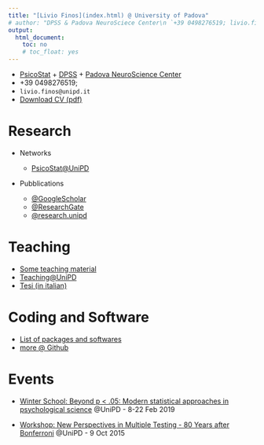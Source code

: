 ```yaml
---
title: "[Livio Finos](index.html) @ University of Padova"
# author: "DPSS & Padova NeuroSciece Center\n `+39 0498276519; livio.finos@unipd.it`"
output: 
  html_document: 
    toc: no
    # toc_float: yes
---
```


<!-- # Info -->

<!-- - <strong><a href="http://dpss.unipd.it">D.P.S.S.</a></strong>, Via Venezia, 8. Padua, Italy 35131   -->
<!-- - +39 0498276519   -->
<!-- - livio.finos@unipd.it   -->
- [PsicoStat](http://ip146179.psy.unipd.it/psicostat/web/) + [DPSS](http://dpss.unipd.it/) + 
[Padova NeuroScience Center](http://pnc.unipd.it/) 
- +39 0498276519; 
- `livio.finos@unipd.it`
- <a mce_real_href="/cv/livio_finos_cv.pdf" target="_blank" href="/cv/livio_finos_cv.pdf">Download CV (pdf) </a>

# Research

- Networks
    - [PsicoStat@UniPD](http://dpss.psy.unipd.it/psicostat/)

- Pubblications  
    - <a href="https://scholar.google.it/citations?hl=en&user=th0DaUwAAAAJ&view_op=list_works&sortby=pubdate">@GoogleScholar</a>  
    - <a href="https://www.researchgate.net/profile/Livio_Finos">@ResearchGate</a>  
    - <a href="https://www.research.unipd.it/browse?type=author&authority=rp18289&sort_by=2&order=DESC&rpp=100&etal=0&submit_browse=Aggiorna#.XGHop1xKg2w">@research.unipd</a>


# Teaching

- <a href="./students/Teaching_material.html">Some teaching material</a>  
- [Teaching@UniPD](https://didattica.unipd.it/off/docente/750F8EE82FAC8ACA50EE69F79F75D23E)  
- <a href="./students/Teaching_material.html#tesi">Tesi (in italian)</a>


# Coding and Software

- [List of packages and softwares](./software/coding.html)  
- <a href="https://github.com/livioivil">more @ Github</a>


# Events  

- [Winter School: Beyond p < .05: Modern statistical approaches in psychological science](https://www.dpss.unipd.it/winter-school-2019/home) @UniPD - 8-22 Feb 2019  

- [Workshop: New Perspectives in Multiple Testing - 80 Years after Bonferroni](./80nferroni/80nferroni.html) @UniPD - 9 Oct 2015

<script>
  (function(i,s,o,g,r,a,m){i['GoogleAnalyticsObject']=r;i[r]=i[r]||function(){
  (i[r].q=i[r].q||[]).push(arguments)},i[r].l=1*new Date();a=s.createElement(o),
  m=s.getElementsByTagName(o)[0];a.async=1;a.src=g;m.parentNode.insertBefore(a,m)
  })(window,document,'script','//www.google-analytics.com/analytics.js','ga');

  ga('create', 'UA-61030901-1', 'auto');
  ga('send', 'pageview');
</script>


